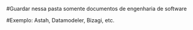 #Guardar nessa pasta somente documentos de engenharia de software

#Exemplo: Astah, Datamodeler, Bizagi, etc.
